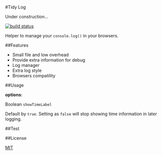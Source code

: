 #Tidy Log

Under construction...

[![build status][travis-ci-build-status-img]][travis-ci-url]

Helper to manage your `console.log()` in your browsers.

##Features

* Small file and low overhead
* Provide extra information for debug
* Log manager
* Extra log style 
* Browsers compatility

##Usage

__options__:

Boolean `showTimeLabel`

Default by `true`. Setting as `false` will stop showing time information in later logging.


##Test

##License

[MIT](LICENSE)

[travis-ci-build-status-img]:https://travis-ci.org/oyyd/tidy-log.svg?branch=master
[travis-ci-url]:https://travis-ci.org/oyyd/tidy-log